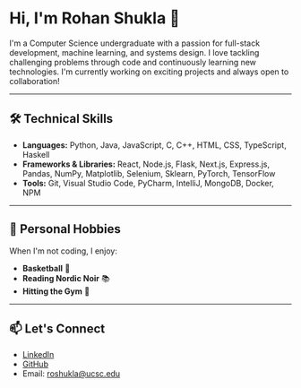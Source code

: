 # Hi, I'm Rohan Shukla 👋

I'm a Computer Science undergraduate with a passion for full-stack development, machine learning, and systems design. I love tackling challenging problems through code and continuously learning new technologies. I'm currently working on exciting projects and always open to collaboration!

---

## 🛠 Technical Skills

- **Languages:** Python, Java, JavaScript, C, C++, HTML, CSS, TypeScript, Haskell
- **Frameworks & Libraries:** React, Node.js, Flask, Next.js, Express.js, Pandas, NumPy, Matplotlib, Selenium, Sklearn, PyTorch, TensorFlow
- **Tools:** Git, Visual Studio Code, PyCharm, IntelliJ, MongoDB, Docker, NPM

---

## 🎯 Personal Hobbies

When I'm not coding, I enjoy:
- **Basketball** 🏀
- **Reading Nordic Noir** 📚
- **Hitting the Gym** 💪

---

## 📫 Let's Connect

- [LinkedIn](https://www.linkedin.com/in/rohan-shukla-rs345226/)
- [GitHub](https://github.com/RohanShukla23)
- Email: [roshukla@ucsc.edu](mailto:roshukla@ucsc.edu)
